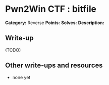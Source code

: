 # Pwn2Win CTF : bitfile

**Category:** Reverse
**Points:** 
**Solves:** 
**Description:**



## Write-up

(TODO)

## Other write-ups and resources

* none yet
